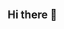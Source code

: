 ## Hi there 👋

<!--
**siam3310/siam3310** is a ✨ _special_ ✨ repository because its `README.md` (this file) appears on your GitHub profile.

Here are some ideas to get you started:

- 🔭 I’m currently working on cinebuzzbd.
- 🌱 I’m currently learning website creating.
- 👯 I’m looking to collaborate on cinebuzz
- 🤔 I’m looking for help with github student pack.
- 💬 Ask me about what u love.
- 📫 How to reach me: ...
- 😄 Pronouns: Siam
- ⚡ Fun fact: i am just learning.
-->
